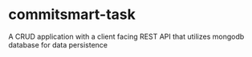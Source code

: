 # commitsmart-task
A CRUD application with a client facing REST API that utilizes mongodb database for data persistence
